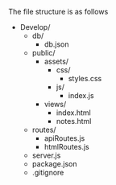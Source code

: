 



The file structure is as follows
- Develop/
  - db/
    - db.json
  - public/
    - assets/
      - css/
        - styles.css
      - js/
        - index.js
    - views/
      - index.html
      - notes.html
  - routes/ 
    - apiRoutes.js
    - htmlRoutes.js
  - server.js
  - package.json
  - .gitignore 
